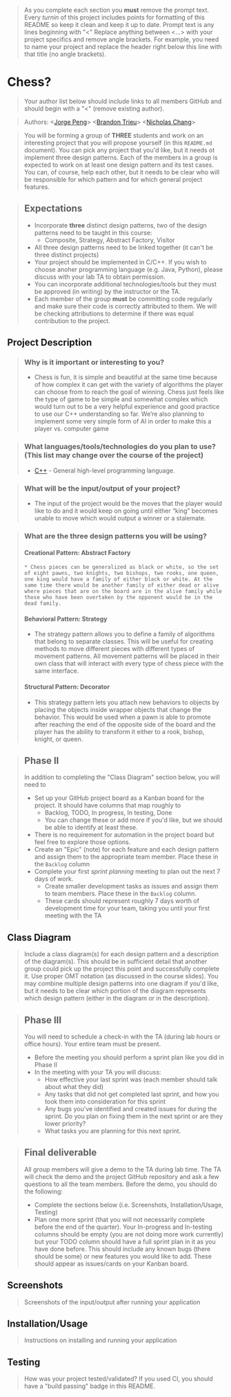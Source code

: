  > As you complete each section you **must** remove the prompt text. Every *turnin* of this project includes points for formatting of this README so keep it clean and keep it up to date. 
 > Prompt text is any lines beginning with "\<"
 > Replace anything between \<...\> with your project specifics and remove angle brackets. For example, you need to name your project and replace the header right below this line with that title (no angle brackets). 
# Chess?
 > Your author list below should include links to all members GitHub and should begin with a "\<" (remove existing author).
 
 > Authors: \<[Jorge Peng](https://github.com/Shynih)\>
            \<[Brandon Trieu](https://github.com/btrieu)\>
            \<[Nicholas Chang](https://github.com/nickthechang)\>
 
 > You will be forming a group of **THREE** students and work on an interesting project that you will propose yourself (in this `README.md` document). You can pick any project that you'd like, but it needs ot implement three design patterns. Each of the members in a group is expected to work on at least one design pattern and its test cases. You can, of course, help each other, but it needs to be clear who will be responsible for which pattern and for which general project features.
 
 > ## Expectations
 > * Incorporate **three** distinct design patterns, *two* of the design patterns need to be taught in this course:
 >   * Composite, Strategy, Abstract Factory, Visitor
 > * All three design patterns need to be linked together (it can't be three distinct projects)
 > * Your project should be implemented in C/C++. If you wish to choose anoher programming language (e.g. Java, Python), please discuss with your lab TA to obtain permission.
 > * You can incorporate additional technologies/tools but they must be approved (in writing) by the instructor or the TA.
 > * Each member of the group **must** be committing code regularly and make sure their code is correctly attributed to them. We will be checking attributions to determine if there was equal contribution to the project.

## Project Description
 > ### Why is it important or interesting to you?
 >   * Chess is fun, it is simple and beautiful at the same time because of how complex it can get with the variety of algorithms the player can choose from to reach the goal of   winning. Chess just feels like the type of game to be simple and somewhat complex which would turn out to be a very helpful experience and good practice to use our C++ understanding so far.
>We’re also planning to implement some very simple form of AI in order to make this a player vs. computer game 

 > ### What languages/tools/technologies do you plan to use? (This list may change over the course of the project)
 >   * [C++](https://en.cppreference.com/w/) - General high-level programming language.
 
 > ### What will be the input/output of your project?
 >   * The input of the project would be the moves that the player would like to do and it would keep on going until either “king” becomes unable to move which would output a winner or a stalemate.
 
 > ### What are the three design patterns you will be using?
 >   #### Creational Pattern: Abstract Factory
 >     * Chess pieces can be generalized as black or white, so the set of eight pawns, two knights, two bishops, two rooks, one queen, one king would have a family of either black or white. At the same time there would be another family of either dead or alive where pieces that are on the board are in the alive family while those who have been overtaken by the opponent would be in the dead family.
 >   #### Behavioral Pattern: Strategy
 >	* The strategy pattern allows you to define a family of algorithms that belong to separate classes. This will be useful for creating methods to move different pieces with different types of movement patterns. All movement patterns will be placed in their own class that will interact with every type of chess piece with the same interface.
 >   #### Structural Pattern: Decorator
 >	* This strategy pattern lets you attach new behaviors to objects by placing the objects inside wrapper objects that change the behavior. This would be used when a pawn is able to promote after reaching the end of the opposite side of the board and the player has the ability to transform it either to a rook, bishop, knight, or queen.

 > ## Phase II
 > In addition to completing the "Class Diagram" section below, you will need to 
 > * Set up your GitHub project board as a Kanban board for the project. It should have columns that map roughly to 
 >   * Backlog, TODO, In progress, In testing, Done
 >   * You can change these or add more if you'd like, but we should be able to identify at least these.
 > * There is no requirement for automation in the project board but feel free to explore those options.
 > * Create an "Epic" (note) for each feature and each design pattern and assign them to the appropriate team member. Place these in the `Backlog` column
 > * Complete your first *sprint planning* meeting to plan out the next 7 days of work.
 >   * Create smaller development tasks as issues and assign them to team members. Place these in the `Backlog` column.
 >   * These cards should represent roughly 7 days worth of development time for your team, taking you until your first meeting with the TA
## Class Diagram
 > Include a class diagram(s) for each design pattern and a description of the diagram(s). This should be in sufficient detail that another group could pick up the project this point and successfully complete it. Use proper OMT notation (as discussed in the course slides). You may combine multiple design patterns into one diagram if you'd like, but it needs to be clear which portion of the diagram represents which design pattern (either in the diagram or in the description). 
 
 > ## Phase III
 > You will need to schedule a check-in with the TA (during lab hours or office hours). Your entire team must be present. 
 > * Before the meeting you should perform a sprint plan like you did in Phase II
 > * In the meeting with your TA you will discuss: 
 >   - How effective your last sprint was (each member should talk about what they did)
 >   - Any tasks that did not get completed last sprint, and how you took them into consideration for this sprint
 >   - Any bugs you've identified and created issues for during the sprint. Do you plan on fixing them in the next sprint or are they lower priority?
 >   - What tasks you are planning for this next sprint.

 > ## Final deliverable
 > All group members will give a demo to the TA during lab time. The TA will check the demo and the project GitHub repository and ask a few questions to all the team members. 
 > Before the demo, you should do the following:
 > * Complete the sections below (i.e. Screenshots, Installation/Usage, Testing)
 > * Plan one more sprint (that you will not necessarily complete before the end of the quarter). Your In-progress and In-testing columns should be empty (you are not doing more work currently) but your TODO column should have a full sprint plan in it as you have done before. This should include any known bugs (there should be some) or new features you would like to add. These should appear as issues/cards on your Kanban board. 
 ## Screenshots
 > Screenshots of the input/output after running your application
 ## Installation/Usage
 > Instructions on installing and running your application
 ## Testing
 > How was your project tested/validated? If you used CI, you should have a "build passing" badge in this README.
 
